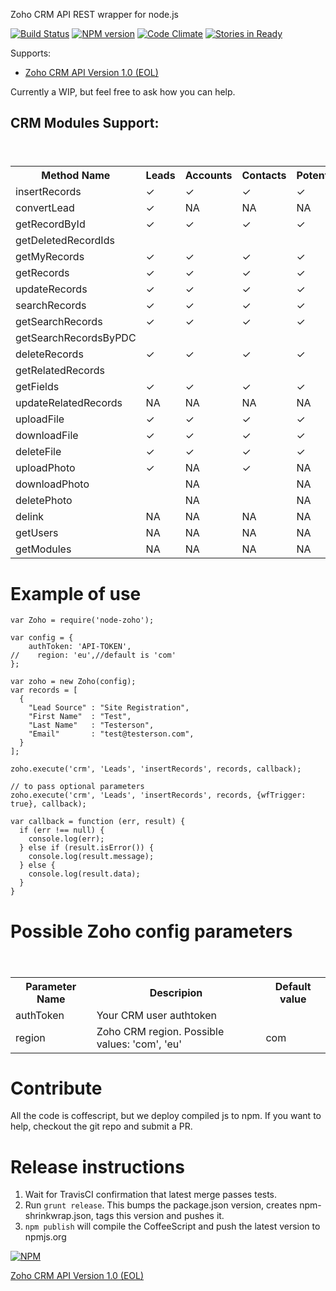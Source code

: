 
Zoho CRM API REST wrapper for node.js

[![Build Status](https://travis-ci.org/ahmader/node-zoho.png?branch=master)](https://travis-ci.org/ahmader/node-zoho)
[![NPM version](https://badge.fury.io/js/node-zoho.png)](http://badge.fury.io/js/node-zoho)
[![Code Climate](https://codeclimate.com/github/ahmader/node-zoho.png)](https://codeclimate.com/github/ahmader/node-zoho)
[![Stories in Ready](https://badge.waffle.io/ahmader/node-zoho.png?label=ready&title=Ready)](https://waffle.io/ahmader/node-zoho)

Supports:
 - [Zoho CRM API Version 1.0 (EOL)](http://www.zoho.com/crm/help/api/api-methods.html)

Currently a WIP, but feel free to ask how you can help.

## CRM Modules Support:

<table>
  <header>
    <tr>
      <th>Method Name</th>
      <th>Leads</th>
      <th>Accounts</th>
      <th>Contacts</th>
      <th>Potentials</th>
      <th>Events</th>
      <th>Tasks</th>
      <th>Notes</th>
    </tr>
  </header>
  <body>
<tr>
  <td>insertRecords</td>
  <td>✓</td>
  <td>✓</td>
  <td>✓</td>
  <td>✓</td>
  <td>✓</td>
  <td>✓</td>
  <td>✓</td>
</tr>
<tr>
  <td>convertLead</td>
  <td>✓</td>
  <td>NA</td>
  <td>NA</td>
  <td>NA</td>
  <td>NA</td>
  <td>NA</td>
  <td>NA</td>
</tr>
<tr>
  <td>getRecordById</td>
  <td>✓</td>
  <td>✓</td>
  <td>✓</td>
  <td>✓</td>
  <td>✓</td>
  <td>✓</td>
  <td>NA</td>
</tr>
<tr>
  <td>getDeletedRecordIds</td>
  <td></td>
  <td></td>
  <td></td>
  <td></td>
  <td></td>
  <td></td>
  <td>NA</td>
</tr>
<tr>
  <td>getMyRecords</td>
  <td>✓</td>
  <td>✓</td>
  <td>✓</td>
  <td>✓</td>
  <td>✓</td>
  <td>✓</td>
  <td>NA</td>
</tr>
<tr>
  <td>getRecords</td>
  <td>✓</td>
  <td>✓</td>
  <td>✓</td>
  <td>✓</td>
  <td>✓</td>
  <td>✓</td>
  <td>NA</td>
</tr>
<tr>
  <td>updateRecords</td>
  <td>✓</td>
  <td>✓</td>
  <td>✓</td>
  <td>✓</td>
  <td>✓</td>
  <td>✓</td>
  <td>NA</td>
</tr>
<tr>
  <td>searchRecords</td>
  <td>✓</td>
  <td>✓</td>
  <td>✓</td>
  <td>✓</td>
  <td>✓</td>
  <td>✓</td>
  <td>NA</td>
</tr>
<tr>
  <td>getSearchRecords</td>
  <td>✓</td>
  <td>✓</td>
  <td>✓</td>
  <td>✓</td>
  <td>✓</td>
  <td>✓</td>
  <td>NA</td>
</tr>
<tr>
  <td>getSearchRecordsByPDC</td>
  <td></td>
  <td></td>
  <td></td>
  <td></td>
  <td></td>
  <td></td>
  <td>NA</td>
</tr>
<tr>
  <td>deleteRecords</td>
  <td>✓</td>
  <td>✓</td>
  <td>✓</td>
  <td>✓</td>
  <td>✓</td>
  <td>✓</td>
  <td>✓</td>
</tr>
<tr>
  <td>getRelatedRecords</td>
  <td></td>
  <td></td>
  <td></td>
  <td></td>
  <td></td>
  <td></td>
  <td></td>
</tr>
<tr>
  <td>getFields</td>
  <td>✓</td>
  <td>✓</td>
  <td>✓</td>
  <td>✓</td>
  <td>✓</td>
  <td>✓</td>
  <td>✓</td>
</tr>
<tr>
  <td>updateRelatedRecords</td>
  <td>NA</td>
  <td>NA</td>
  <td>NA</td>
  <td>NA</td>
  <td>NA</td>
  <td>NA</td>
  <td>NA</td>
</tr>
<tr>
  <td>uploadFile</td>
  <td>✓</td>
  <td>✓</td>
  <td>✓</td>
  <td>✓</td>
  <td>✓</td>
  <td>✓</td>
  <td>NA</td>
</tr>
<tr>
  <td>downloadFile</td>
  <td>✓</td>
  <td>✓</td>
  <td>✓</td>
  <td>✓</td>
  <td>✓</td>
  <td>✓</td>
  <td>NA</td>
</tr>
<tr>
  <td>deleteFile</td>
  <td>✓</td>
  <td>✓</td>
  <td>✓</td>
  <td>✓</td>
  <td>✓</td>
  <td>✓</td>
  <td>NA</td>
</tr>
<tr>
  <td>uploadPhoto</td>
  <td>✓</td>
  <td>NA</td>
  <td>✓</td>
  <td>NA</td>
  <td>NA</td>
  <td>NA</td>
  <td>NA</td>
</tr>
<tr>
  <td>downloadPhoto</td>
  <td></td>
  <td>NA</td>
  <td></td>
  <td>NA</td>
  <td>NA</td>
  <td>NA</td>
  <td>NA</td>
</tr>
<tr>
  <td>deletePhoto</td>
  <td></td>
  <td>NA</td>
  <td></td>
  <td>NA</td>
  <td>NA</td>
  <td>NA</td>
  <td>NA</td>
</tr>
<tr>
  <td>delink</td>
  <td>NA</td>
  <td>NA</td>
  <td>NA</td>
  <td>NA</td>
  <td>NA</td>
  <td>NA</td>
  <td>NA</td>
</tr>
<tr>
  <td>getUsers</td>
  <td>NA</td>
  <td>NA</td>
  <td>NA</td>
  <td>NA</td>
  <td>NA</td>
  <td>NA</td>
  <td>NA</td>
</tr>
<tr>
  <td>getModules</td>
  <td>NA</td>
  <td>NA</td>
  <td>NA</td>
  <td>NA</td>
  <td>NA</td>
  <td>NA</td>
  <td>NA</td>
</tr>
</body>
</table>


# Example of use

```
var Zoho = require('node-zoho');

var config = {
    authToken: 'API-TOKEN',
//    region: 'eu',//default is 'com'
};

var zoho = new Zoho(config);
var records = [
  {
    "Lead Source" : "Site Registration",
    "First Name"  : "Test",
    "Last Name"   : "Testerson",
    "Email"       : "test@testerson.com",
  }
];

zoho.execute('crm', 'Leads', 'insertRecords', records, callback);

// to pass optional parameters
zoho.execute('crm', 'Leads', 'insertRecords', records, {wfTrigger: true}, callback);

var callback = function (err, result) {
  if (err !== null) {
    console.log(err);
  } else if (result.isError()) {
    console.log(result.message);
  } else {
    console.log(result.data);
  }
}

```

# Possible Zoho config parameters

<table>
  <header>
    <tr>
      <th>Parameter Name</th>
      <th>Descripion</th>
      <th>Default value</th>
    </tr>
  </header>
  <body>
    <tr>
      <td>authToken</td>
      <td>Your CRM user authtoken</td>
      <td></td>
    </tr>
    <tr>
      <td>region</td>
      <td>Zoho CRM region. Possible values: 'com', 'eu'</td>
      <td>com</td>
    </tr>
  </body>
</table>

# Contribute

All the code is coffescript, but we deploy compiled js to npm. If you want to help, checkout the git repo and submit a PR.

# Release instructions

1. Wait for TravisCI confirmation that latest merge passes tests.
2. Run `grunt release`. This bumps the package.json version, creates npm-shrinkwrap.json, tags this version and pushes it.
3. `npm publish` will compile the CoffeeScript and push the latest version to npmjs.org

[![NPM](https://nodei.co/npm/node-zoho.png?downloads=true)](https://nodei.co/npm/node-zoho/)

[Zoho CRM API Version 1.0 (EOL)](http://www.zoho.com/crm/help/api/api-methods.html)
